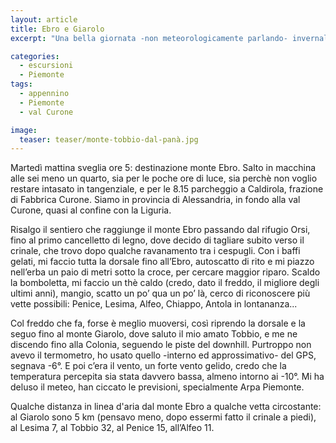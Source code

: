 ```yaml
---
layout: article
title: Ebro e Giarolo
excerpt: "Una bella giornata -non meteorologicamente parlando- invernale sul crinale tra val Curone e val Borbera."

categories:
  - escursioni
  - Piemonte
tags: 
  - appennino
  - Piemonte
  - val Curone

image:
  teaser: teaser/monte-tobbio-dal-panà.jpg
---
```

Martedì mattina sveglia ore 5: destinazione monte Ebro. Salto in macchina alle sei meno un quarto, sia per le poche ore di luce, sia perchè non voglio restare intasato in tangenziale, e per le 8.15 parcheggio a Caldirola, frazione di Fabbrica Curone. Siamo in provincia di Alessandria, in fondo alla val Curone, quasi al confine con la Liguria.

Risalgo il sentiero che raggiunge il monte Ebro passando dal rifugio Orsi, fino al primo cancelletto di legno, dove decido di tagliare subito verso il crinale, che trovo dopo qualche ravanamento tra i cespugli.
Con i baffi gelati, mi faccio tutta la dorsale fino all’Ebro, autoscatto di rito e mi piazzo nell’erba un paio di metri sotto la croce, per cercare maggior riparo.
Scaldo la bomboletta, mi faccio un thè caldo (credo, dato il freddo, il migliore degli ultimi anni), mangio, scatto un po’ qua un po’ là, cerco di riconoscere più vette possibili: Penice, Lesima, Alfeo, Chiappo, Antola in lontananza...

Col freddo che fa, forse è meglio muoversi, così riprendo la dorsale e la seguo fino al monte Giarolo, dove saluto il mio amato Tobbio, e me ne discendo fino alla Colonia, seguendo le piste del downhill.
Purtroppo non avevo il termometro, ho usato quello -interno ed approssimativo- del GPS, segnava -6°. E poi c’era il vento, un forte vento gelido, credo che la temperatura percepita sia stata davvero bassa, almeno intorno ai -10°.
Mi ha deluso il meteo, han ciccato le previsioni, specialmente Arpa Piemonte.

Qualche distanza in linea d'aria dal monte Ebro a qualche vetta circostante: al Giarolo sono 5 km (pensavo meno, dopo essermi fatto il crinale a piedi), al Lesima 7, al Tobbio 32, al Penice 15, all’Alfeo 11.